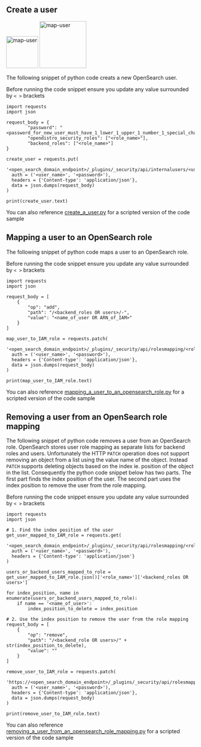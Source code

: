 ## Create a user

<img width="85" alt="map-user" src="https://img.shields.io/badge/views-305-green"> <img width="125" alt="map-user" src="https://img.shields.io/badge/unique visits-117-green">

The following snippet of python code creats a new OpenSearch user.

Before running the code snippet ensure you update any value surrounded by ```< >``` brackets

```
import requests
import json

request_body = {
		"password": "<password_for_new_user_must_have_1_lower_1_upper_1_number_1_special_character>",
		"opendistro_security_roles": ["<role_name>"],
		"backend_roles": ["<role_name>"]
}

create_user = requests.put(
  '<open_search_domain_endpoint>/_plugins/_security/api/internalusers/<user_name_for_new_user>',
  auth = ('<user_name>', '<password>'),
  headers = {'Content-type': 'application/json'},
  data = json.dumps(request_body)
)

print(create_user.text)
```

You can also reference [create_a_user.py](https://github.com/ev2900/OpenSearch_User_Role_Premission_Managment/blob/main/create_a_user.py) for a scripted version of the code sample

## Mapping a user to an OpenSearch role

The following snippet of python code maps a user to an OpenSearch role.

Before running the code snippet ensure you update any value surrounded by ```< >``` brackets

```
import requests
import json

request_body = [
	{
		"op": "add",
		"path": "/<backend_roles OR users>/-",
		"value": "<name_of_user OR ARN_of_IAM>"
	}
]

map_user_to_IAM_role = requests.patch(
  '<open_search_domain_endpoint>/_plugins/_security/api/rolesmapping/<role_name>',
  auth = ('<user_name>', '<password>'),
  headers = {'Content-type': 'application/json'},
  data = json.dumps(request_body)
)

print(map_user_to_IAM_role.text)
```

You can also reference [mapping_a_user_to_an_opensearch_role.py](https://github.com/ev2900/OpenSearch_User_Role_Premission_Managment/blob/main/mapping_a_user_to_an_opensearch_role.py) for a scripted version of the code sample

## Removing a user from an OpenSearch role mapping

The following snippet of python code removes a user from an OpenSearch role. OpenSearch stores user role mapping as separate lists for backend roles and users. Unfortunately the HTTP ```PATCH``` operation does not support removing an object from a list using the value name of the object. Instead ```PATCH``` supports deleting objects based on the index ie. position of the object in the list. Consequently the python code snippet below has two parts. The first part finds the index position of the user. The second part uses the index position to remove the user from the role mapping.

Before running the code snippet ensure you update any value surrounded by ```< >``` brackets

```
import requests
import json

# 1. Find the index position of the user
get_user_mapped_to_IAM_role = requests.get(
  '<open_search_domain_endpoint>/_plugins/_security/api/rolesmapping/<role_name>',
  auth = ('<user_name>', '<password>'),
  headers = {'Content-type': 'application/json'}
)

users_or_backend_users_mapped_to_role = get_user_mapped_to_IAM_role.json()['<role_name>']['<backend_roles OR users>']

for index_position, name in enumerate(users_or_backend_users_mapped_to_role):
	if name == '<name_of_user>':
		index_position_to_delete = index_position

# 2. Use the index position to remove the user from the role mapping
request_body = [
	{
		"op": "remove",
		"path": "/<backend_role OR users>/" + str(index_position_to_delete),
		"value": ""
	}
]

remove_user_to_IAM_role = requests.patch(
  'https://<open_search_domain_endpoint>/_plugins/_security/api/rolesmapping/<role_name>',
  auth = ('<user_name>', '<password>'),
  headers = {'Content-type': 'application/json'},
  data = json.dumps(request_body)
)

print(remove_user_to_IAM_role.text)
```

You can also reference [removing_a_user_from_an_opensearch_role_mapping.py](https://github.com/ev2900/OpenSearch_User_Role_Premission_Managment/blob/main/removing_a_user_from_an_opensearch_role_mapping.py) for a scripted version of the code sample
